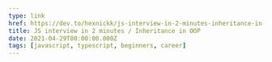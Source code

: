 ```yaml
---
type: link
href: https://dev.to/hexnickk/js-interview-in-2-minutes-inheritance-in-oop-53h2
title: JS interview in 2 minutes / Inheritance in OOP
date: 2021-04-29T00:00:00.000Z
tags: [javascript, typescript, beginners, career]
---
```

